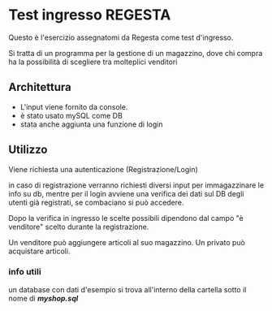 # Test ingresso REGESTA
Questo è l'esercizio assegnatomi da Regesta come test d'ingresso.

Si tratta di un programma per la gestione di un magazzino, dove chi compra ha la possibilità di scegliere tra molteplici venditori

## Architettura
+ L'input viene fornito da console.
+ è stato usato mySQL come DB
+ stata anche aggiunta una funzione di login
## Utilizzo
Viene richiesta una autenticazione (Registrazione/Login)

in caso di registrazione verranno richiesti diversi input per immagazzinare le info su db, mentre per il login avviene una verifica dei dati sul DB degli utenti già registrati, se combaciano si può accedere.

Dopo la verifica in ingresso le scelte possibili dipendono dal campo "è venditore" scelto durante la registrazione.

Un venditore può aggiungere articoli al suo magazzino.
Un privato può acquistare articoli.

### info utili
un database con dati d'esempio si trova all'interno della cartella sotto il nome di ***myshop.sql***
